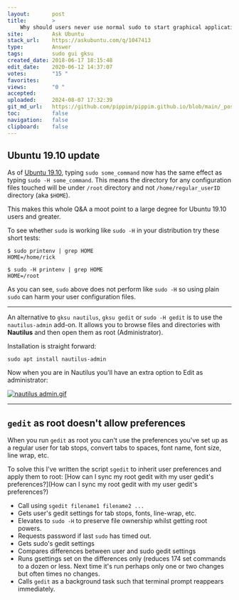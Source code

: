 ```yaml
---
layout:       post
title:        >
    Why should users never use normal sudo to start graphical applications?
site:         Ask Ubuntu
stack_url:    https://askubuntu.com/q/1047413
type:         Answer
tags:         sudo gui gksu
created_date: 2018-06-17 18:15:48
edit_date:    2020-06-12 14:37:07
votes:        "15 "
favorites:    
views:        "0 "
accepted:     
uploaded:     2024-08-07 17:32:39
git_md_url:   https://github.com/pippim/pippim.github.io/blob/main/_posts/2018/2018-06-17-Why-should-users-never-use-normal-sudo-to-start-graphical-applications_.md
toc:          false
navigation:   false
clipboard:    false
---
```


## Ubuntu 19.10 update

As of [Ubuntu 19.10][1], typing `sudo some_command` now has the same effect as typing `sudo -H some_command`. This means the directory for any configuration files touched will be under `/root` directory and not `/home/regular_userID` directory (aka `$HOME`).

This makes this whole Q&A a moot point to a large degree for Ubuntu 19.10 users and greater.

To see whether `sudo` is working like `sudo -H` in your distribution try these short tests:

``` 
$ sudo printenv | grep HOME
HOME=/home/rick

$ sudo -H printenv | grep HOME
HOME=/root
```

As you can see, `sudo` above does not perform like `sudo -H` so using plain `sudo` can harm your user configuration files.

----------


An alternative to `gksu nautilus`, `gksu gedit` or `sudo -H gedit` is to use the `nautilus-admin` add-on. It allows you to browse files and directories with **Nautilus** and then open them as root (Administrator).

Installation is straight forward:

``` 
sudo apt install nautilus-admin
```

Now when you are in Nautilus you'll have an extra option to Edit as administrator:

[![nautilus admin.gif][2]][2]


----------

## `gedit` as root doesn't allow preferences

When you run `gedit` as root you can't use the preferences you've set up as a regular user for tab stops, convert tabs to spaces, font name, font size, line wrap, etc.

To solve this I've written the script `sgedit` to inherit user preferences and apply them to root: [How can I sync my root gedit with my user gedit&#39;s preferences?](How can I sync my root gedit with my user gedit&#39;s preferences?)


-    Call using `sgedit filename1 filename2 ...`
-    Gets user's gedit settings for tab stops, fonts, line-wrap, etc.
-    Elevates to `sudo -H` to preserve file ownership whilst getting root powers.
-    Requests password if last `sudo` has timed out.
-    Gets sudo's gedit settings
-    Compares differences between user and sudo gedit settings
-    Runs gsettings set on the differences only (reduces 174 set commands to a dozen or less. Next time it's run perhaps only one or two changes but often times no changes.
-    Calls `gedit` as a background task such that terminal prompt reappears immediately.


  [1]: https://lists.ubuntu.com/archives/ubuntu-devel-discuss/2019-May/018345.html
  [2]: https://i.sstatic.net/HAqmQ.gif
